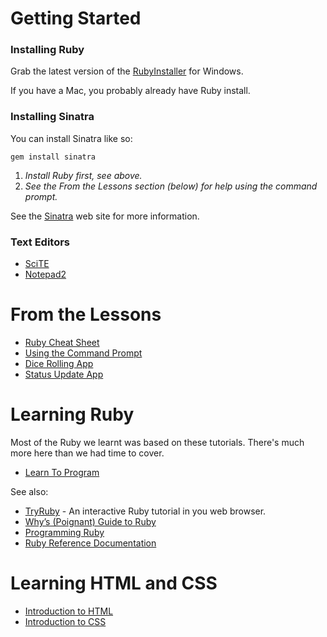# Getting Started

### Installing Ruby

Grab the latest version of the [RubyInstaller](http://rubyinstaller.org/download.html) for Windows.

If you have a Mac, you probably already have Ruby install.

### Installing Sinatra

You can install Sinatra like so:

    gem install sinatra

1. *Install Ruby first, see above.*
2. *See the From the Lessons section (below) for help using the command prompt.*

See the [Sinatra](http://www.sinatrarb.com/) web site for more information.

### Text Editors

* [SciTE](http://www.scintilla.org/SciTE.html)
* [Notepad2](http://www.flos-freeware.ch/notepad2.html)

# From the Lessons

* [Ruby Cheat Sheet](http://github.com/phorsfall/teaching-sinatra/blob/master/docs/ruby.md)
* [Using the Command Prompt](http://github.com/phorsfall/teaching-sinatra/blob/master/docs/command_prompt.md)
* [Dice Rolling App]()
* [Status Update App]()

# Learning Ruby

Most of the Ruby we learnt was based on these tutorials.
There's much more here than we had time to cover.

* [Learn To Program](http://pine.fm/LearnToProgram/)

See also:

* [TryRuby](http://tryruby.org/) - An interactive Ruby tutorial in you web browser.
* [Why’s (Poignant) Guide to Ruby](http://mislav.uniqpath.com/poignant-guide/book/)
* [Programming Ruby](http://www.ruby-doc.org/docs/ProgrammingRuby/)
* [Ruby Reference Documentation](http://www.ruby-doc.org/)

# Learning HTML and CSS

* [Introduction to HTML](http://www.w3.org/MarkUp/Guide/)
* [Introduction to CSS](http://www.w3.org/MarkUp/Guide/Style.html)

